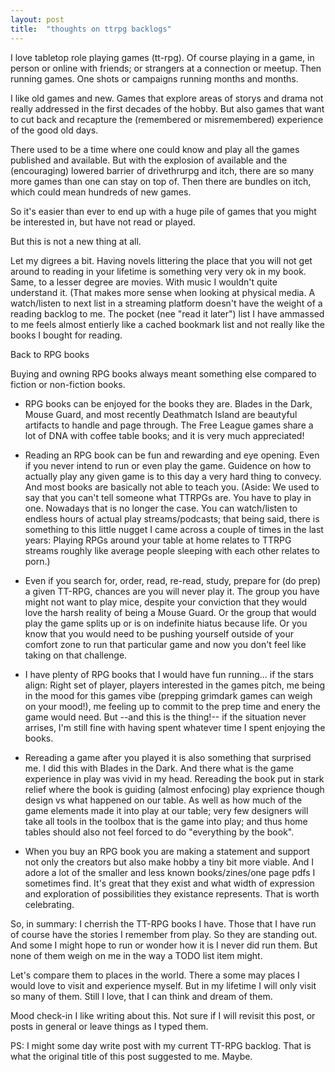 ```yaml
---
layout: post
title:  "thoughts on ttrpg backlogs"
---
```


I love tabletop role playing games (tt-rpg). Of course playing in a game, in person or online with friends; or strangers at a connection or meetup. Then running games. One shots or campaigns running months and months.

I like old games and new. Games that explore areas of storys and drama not really addressed in the first decades of the hobby. But also games that want to cut back and recapture the (remembered or misremembered) experience of the good old days.

There used to be a time where one could know and play all the games published and available. But with the explosion of available and the (encouraging) lowered barrier of drivethrurpg and itch, there are so many more games than one can stay on top of. Then there are bundles on itch, which could mean hundreds of new games.

So it's easier than ever to end up with a huge pile of games that you might be interested in, but have not read or played.

But this is not a new thing at all.

Let my digrees a bit. Having novels littering the place that you will not get around to reading in your lifetime is something very very ok in my book. Same, to a lesser degree are movies. With music I wouldn't quite understand it. (That makes more sense when looking at physical media. A watch/listen to next list in a streaming platform doesn't have the weight of a reading backlog to me. The pocket (nee "read it later") list I have ammassed to me feels almost entierly like a cached bookmark list and not really like the books I bought for reading.

Back to RPG books

Buying and owning RPG books always meant something else compared to fiction or non-fiction books.

*    RPG books can be enjoyed for the books they are. Blades in the Dark, Mouse Guard, and most recently Deathmatch Island are beautyful artifacts to handle and page through. The Free League games share a lot of DNA with coffee table books; and it is very much appreciated!

*    Reading an RPG book can be fun and rewarding and eye opening. Even if you never intend to run or even play the game. Guidence on how to actually play any given game is to this day a very hard thing to convecy. And most books are basically not able to teach you. (Aside: We used to say that you can't tell someone what TTRPGs are. You have to play in one. Nowadays that is no longer the case. You can watch/listen to endless hours of actual play streams/podcasts; that being said, there is something to this little nugget I came across a couple of times in the last years: Playing RPGs around your table at home relates to TTRPG streams roughly like average people sleeping with each other relates to porn.)

*    Even if you search for, order, read, re-read, study, prepare for (do prep) a given TT-RPG, chances are you will never play it. The group you have might not want to play mice, despite your conviction that they would love the harsh reality of being a Mouse Guard. Or the group that would play the game splits up or is on indefinite hiatus because life. Or you know that you would need to be pushing yourself outside of your comfort zone to run that particular game and now you don't feel like taking on that challenge.

*    I have plenty of RPG books that I would have fun running... if the stars align: Right set of player, players interested in the games pitch, me being in the mood for this games vibe (prepping grimdark games can weigh on your mood!), me feeling up to commit to the prep time and enery the game would need. But --and this is the thing!-- if the situation never arrises, I'm still fine with having spent whatever time I spent enjoying the books.

*    Rereading a game after you played it is also something that surprised me. I did this with Blades in the Dark. And there what is the game experience in play was vivid in my head. Rereading the book put in stark relief where the book is guiding (almost enfocing) play exprience though design vs what happened on our table. As well as how much of the game elements made it into play at our table; very few designers will take all tools in the toolbox that is the game into play; and thus home tables should also not feel forced to do "everything by the book".

*    When you buy an RPG book you are making a statement and support not only the creators but also make hobby a tiny bit more viable. And I adore a lot of the smaller and less known books/zines/one page pdfs I sometimes find. It's great that they exist and what width of expression and exploration of possibilities they existance represents. That is worth celebrating.

So, in summary: I cherrish the TT-RPG books I have. Those that I have run of course have the stories I remember from play. So they are standing out. And some I might hope to run or wonder how it is I never did run them. But none of them weigh on me in the way a TODO list item might.

Let's compare them to places in the world. There a some may places I would love to visit and experience myself. But in my lifetime I will only visit so many of them. Still I love, that I can think and dream of them.

Mood check-in I like writing about this. Not sure if I will revisit this post, or posts in general or leave things as I typed them.

PS:
I might some day write post with my current TT-RPG backlog. That is what the original title of this post suggested to me. Maybe.